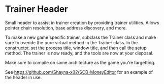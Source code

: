 # Trainer Header
Small header to assist in trainer creation by providing trainer utilities. Allows pointer chain resolution, base address discovery, and more.

To make a new game specific trainer, subclass the Trainer class and make sure to overide the pure virtual method in the Trainer class. In the constructor, set the process title, window title, and then call the setup method. The trainer is now ready, and the tools are now at your disposal.

Make sure to compile on same architecture as the game you're targetting.

See https://github.com/Shayna-x02/SCB-MoneyEditor for an example of the header in use.
